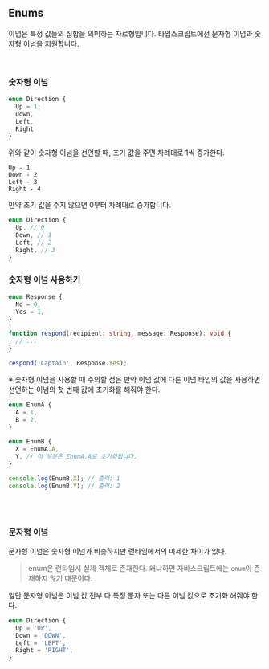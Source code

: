 ## Enums

이넘은 특정 값들의 집합을 의미하는 자료형입니다. 타입스크립트에선 문자형 이넘과 숫자형 이넘을 지원합니다.

<br>

### 숫자형 이넘

```typescript
enum Direction {
  Up = 1;
  Down,
  Left,
  Right
}
```

위와 같이 숫자형 이넘을 선언할 때, 초기 값을 주면 차례대로 1씩 증가한다.

```
Up - 1
Down - 2
Left - 3
Right - 4
```

만약 초기 값을 주지 않으면 0부터 차례대로 증가합니다.

```typescript
enum Direction {
  Up, // 0
  Down, // 1
  Left, // 2
  Right, // 3
}
```

### 숫자형 이넘 사용하기

```typescript
enum Response {
  No = 0,
  Yes = 1,
}

function respond(recipient: string, message: Response): void {
  // ...
}

respond('Captain', Response.Yes);
```

※ 숫자형 이넘을 사용할 때 주의할 점은 만약 이넘 값에 다른 이넘 타입의 값을 사용하면 선언하는 이넘의 첫 번째 값에 초기화를 해줘야 한다.

```typescript
enum EnumA {
  A = 1,
  B = 2,
}

enum EnumB {
  X = EnumA.A,
  Y, // 이 부분은 EnumA.A로 초기화됩니다.
}

console.log(EnumB.X); // 출력: 1
console.log(EnumB.Y); // 출력: 2
```

<br>
<br>

### 문자형 이넘

문자형 이넘은 숫자형 이넘과 비슷하지만 런타임에서의 미세한 차이가 있다. <br>

> enum은 런타임시 실제 객체로 존재한다. 왜냐하면 자바스크립트에는 `enum`이 존재하지 않기 때문이다.

일단 문자형 이넘은 이넘 값 전부 다 특정 문자 또는 다른 이넘 값으로 초기화 해줘야 한다.

```typescript
enum Direction {
  Up = 'UP',
  Down = 'DOWN',
  Left = 'LEFT',
  Right = 'RIGHT',
}
```
